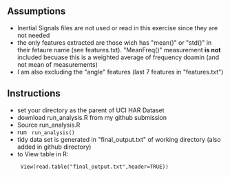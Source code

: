 
## Assumptions
* Inertial Signals files are not used or read in this exercise since they are not needed
* the only features extracted are those wich has "mean()" or "std()" in their fetaure name (see features.txt). "MeanFreq()" measurement **is not** included becuase this is a weighted average of frequency doamin (and not mean of measurements)
* I am also excluding the "angle" features (last 7 features in "features.txt")

## Instructions
* set your directory as the parent of UCI HAR Dataset
* download run_analysis.R from my github submission
* Source run_analysis.R
* run 
 ``` run_analysis()```
* tidy data set is generated in "final_output.txt" of working directory (also added in github directory)
* to View table in R:
  ```
   View(read.table("final_output.txt",header=TRUE))
  ```




